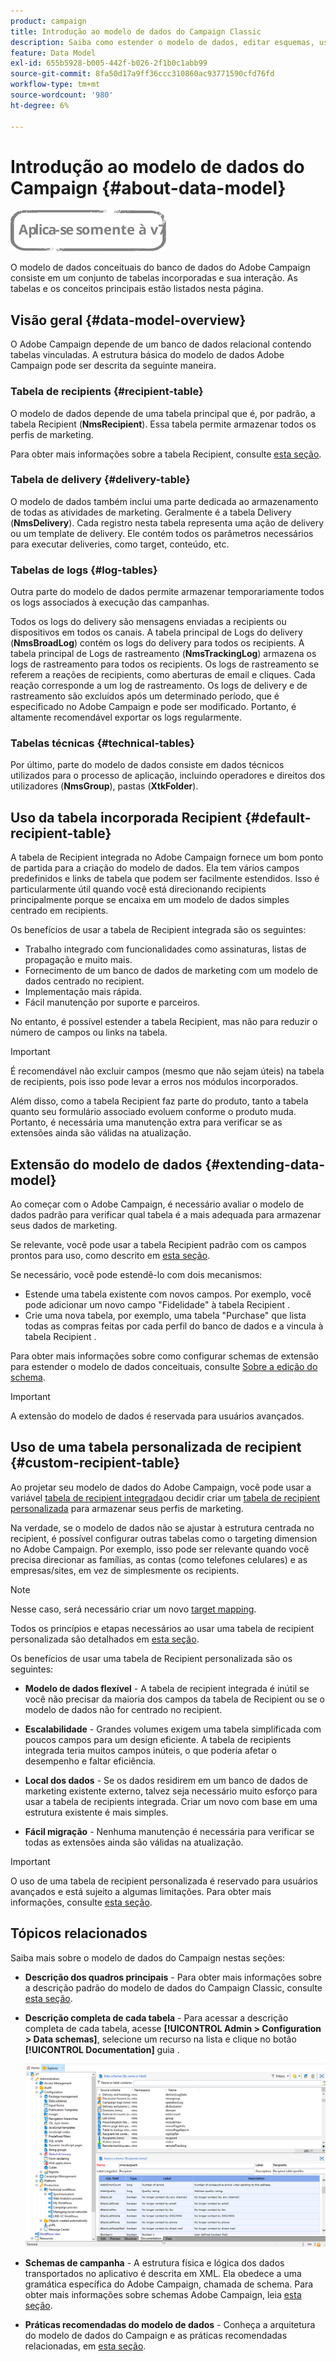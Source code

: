 ```yaml
---
product: campaign
title: Introdução ao modelo de dados do Campaign Classic
description: Saiba como estender o modelo de dados, editar esquemas, usar APIs e muito mais no Campaign
feature: Data Model
exl-id: 655b5928-b005-442f-b026-2f1b0c1abb99
source-git-commit: 8fa50d17a9ff36ccc310860ac93771590cfd76fd
workflow-type: tm+mt
source-wordcount: '980'
ht-degree: 6%

---
```


# Introdução ao modelo de dados do Campaign {#about-data-model}

![](../../assets/v7-only.svg)

O modelo de dados conceituais do banco de dados do Adobe Campaign consiste em um conjunto de tabelas incorporadas e sua interação. As tabelas e os conceitos principais estão listados nesta página.

## Visão geral {#data-model-overview}

O Adobe Campaign depende de um banco de dados relacional contendo tabelas vinculadas. A estrutura básica do modelo de dados Adobe Campaign pode ser descrita da seguinte maneira.

### Tabela de recipients {#recipient-table}

O modelo de dados depende de uma tabela principal que é, por padrão, a tabela Recipient (**NmsRecipient**). Essa tabela permite armazenar todos os perfis de marketing.

Para obter mais informações sobre a tabela Recipient, consulte [esta seção](#default-recipient-table).

### Tabela de delivery {#delivery-table}

O modelo de dados também inclui uma parte dedicada ao armazenamento de todas as atividades de marketing. Geralmente é a tabela Delivery (**NmsDelivery**). Cada registro nesta tabela representa uma ação de delivery ou um template de delivery. Ele contém todos os parâmetros necessários para executar deliveries, como target, conteúdo, etc.

### Tabelas de logs {#log-tables}

Outra parte do modelo de dados permite armazenar temporariamente todos os logs associados à execução das campanhas.

Todos os logs do delivery são mensagens enviadas a recipients ou dispositivos em todos os canais. A tabela principal de Logs do delivery (**NmsBroadLog**) contém os logs do delivery para todos os recipients.
A tabela principal de Logs de rastreamento (**NmsTrackingLog**) armazena os logs de rastreamento para todos os recipients. Os logs de rastreamento se referem a reações de recipients, como aberturas de email e cliques. Cada reação corresponde a um log de rastreamento.
Os logs de delivery e de rastreamento são excluídos após um determinado período, que é especificado no Adobe Campaign e pode ser modificado. Portanto, é altamente recomendável exportar os logs regularmente.

### Tabelas técnicas {#technical-tables}

Por último, parte do modelo de dados consiste em dados técnicos utilizados para o processo de aplicação, incluindo operadores e direitos dos utilizadores (**NmsGroup**), pastas (**XtkFolder**).

## Uso da tabela incorporada Recipient {#default-recipient-table}

A tabela de Recipient integrada no Adobe Campaign fornece um bom ponto de partida para a criação do modelo de dados. Ela tem vários campos predefinidos e links de tabela que podem ser facilmente estendidos. Isso é particularmente útil quando você está direcionando recipients principalmente porque se encaixa em um modelo de dados simples centrado em recipients.

Os benefícios de usar a tabela de Recipient integrada são os seguintes:

* Trabalho integrado com funcionalidades como assinaturas, listas de propagação e muito mais.
* Fornecimento de um banco de dados de marketing com um modelo de dados centrado no recipient.
* Implementação mais rápida.
* Fácil manutenção por suporte e parceiros.

No entanto, é possível estender a tabela Recipient, mas não para reduzir o número de campos ou links na tabela.

>[!IMPORTANT]
>
>É recomendável não excluir campos (mesmo que não sejam úteis) na tabela de recipients, pois isso pode levar a erros nos módulos incorporados.

Além disso, como a tabela Recipient faz parte do produto, tanto a tabela quanto seu formulário associado evoluem conforme o produto muda. Portanto, é necessária uma manutenção extra para verificar se as extensões ainda são válidas na atualização.

## Extensão do modelo de dados  {#extending-data-model}

Ao começar com o Adobe Campaign, é necessário avaliar o modelo de dados padrão para verificar qual tabela é a mais adequada para armazenar seus dados de marketing.

Se relevante, você pode usar a tabela Recipient padrão com os campos prontos para uso, como descrito em [esta seção](#default-recipient-table).

Se necessário, você pode estendê-lo com dois mecanismos:

* Estende uma tabela existente com novos campos. Por exemplo, você pode adicionar um novo campo &quot;Fidelidade&quot; à tabela Recipient .
* Crie uma nova tabela, por exemplo, uma tabela &quot;Purchase&quot; que lista todas as compras feitas por cada perfil do banco de dados e a vincula à tabela Recipient .

Para obter mais informações sobre como configurar schemas de extensão para estender o modelo de dados conceituais, consulte [Sobre a edição do schema](../../configuration/using/about-schema-edition.md).

>[!IMPORTANT]
>
>A extensão do modelo de dados é reservada para usuários avançados.

## Uso de uma tabela personalizada de recipient {#custom-recipient-table}

Ao projetar seu modelo de dados do Adobe Campaign, você pode usar a variável [tabela de recipient integrada](#default-recipient-table)ou decidir criar um [tabela de recipient personalizada](../../configuration/using/about-custom-recipient-table.md) para armazenar seus perfis de marketing.

Na verdade, se o modelo de dados não se ajustar à estrutura centrada no recipient, é possível configurar outras tabelas como o targeting dimension no Adobe Campaign. Por exemplo, isso pode ser relevante quando você precisa direcionar as famílias, as contas (como telefones celulares) e as empresas/sites, em vez de simplesmente os recipients.

>[!NOTE]
>
>Nesse caso, será necessário criar um novo [target mapping](../../configuration/using/target-mapping.md).

Todos os princípios e etapas necessários ao usar uma tabela de recipient personalizada são detalhados em [esta seção](../../configuration/using/about-custom-recipient-table.md).

Os benefícios de usar uma tabela de Recipient personalizada são os seguintes:

* **Modelo de dados flexível** - A tabela de recipient integrada é inútil se você não precisar da maioria dos campos da tabela de Recipient ou se o modelo de dados não for centrado no recipient.

* **Escalabilidade** - Grandes volumes exigem uma tabela simplificada com poucos campos para um design eficiente. A tabela de recipients integrada teria muitos campos inúteis, o que poderia afetar o desempenho e faltar eficiência.

* **Local dos dados** - Se os dados residirem em um banco de dados de marketing existente externo, talvez seja necessário muito esforço para usar a tabela de recipients integrada. Criar um novo com base em uma estrutura existente é mais simples.

* **Fácil migração** - Nenhuma manutenção é necessária para verificar se todas as extensões ainda são válidas na atualização.

>[!IMPORTANT]
>
>O uso de uma tabela de recipient personalizada é reservado para usuários avançados e está sujeito a algumas limitações. Para obter mais informações, consulte [esta seção](../../configuration/using/about-custom-recipient-table.md).

## Tópicos relacionados

Saiba mais sobre o modelo de dados do Campaign nestas seções:

* **Descrição dos quadros principais** - Para obter mais informações sobre a descrição padrão do modelo de dados do Campaign Classic, consulte [esta seção](../../configuration/using/data-model-description.md).

* **Descrição completa de cada tabela** - Para acessar a descrição completa de cada tabela, acesse **[!UICONTROL Admin > Configuration > Data schemas]**, selecione um recurso na lista e clique no botão **[!UICONTROL Documentation]** guia .

   ![](assets/data-model_documentation-tab.png)


* **Schemas de campanha** - A estrutura física e lógica dos dados transportados no aplicativo é descrita em XML. Ela obedece a uma gramática específica do Adobe Campaign, chamada de schema. Para obter mais informações sobre schemas Adobe Campaign, leia [esta seção](../../configuration/using/about-schema-reference.md).

* **Práticas recomendadas do modelo de dados** - Conheça a arquitetura do modelo de dados do Campaign e as práticas recomendadas relacionadas, em [esta seção](../../configuration/using/data-model-best-practices.md#data-model-architecture).
